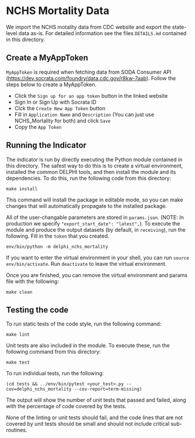 # NCHS Mortality Data

We import the NCHS motality data from CDC website and export
the state-level data as-is. For detailed information see the files 
`DETAILS.md` contained in this directory.

## Create a MyAppToken
`MyAppToken` is required when fetching data from SODA Consumer API 
(https://dev.socrata.com/foundry/data.cdc.gov/r8kw-7aab). Follow the 
steps below to create a MyAppToken.
- Click the `Sign up for an app token` button in the linked website
- Sign In or Sign Up with Socrata ID
- Clck the `Create New App Token` button
- Fill in `Application Name` and `Description` (You can just use NCHS_Mortality
  for both) and click `Save`
- Copy the `App Token`

## Running the Indicator

The indicator is run by directly executing the Python module contained in this
directory. The safest way to do this is to create a virtual environment,
installed the common DELPHI tools, and then install the module and its
dependencies. To do this, run the following code from this directory:

```
make install
```

This command will install the package in editable mode, so you can make changes that
will automatically propagate to the installed package. 

All of the user-changable parameters are stored in `params.json`. (NOTE: In
production we specify `"export_start_date": "latest",`). To execute the module
and produce the output datasets (by default, in `receiving`), run the following.
Fill in the `token` that you created.

```
env/bin/python -m delphi_nchs_mortality
```

If you want to enter the virtual environment in your shell, 
you can run `source env/bin/activate`. Run `deactivate` to leave the virtual environment. 

Once you are finished, you can remove the virtual environment and 
params file with the following:

```
make clean
```

## Testing the code

To run static tests of the code style, run the following command:

```
make lint
```

Unit tests are also included in the module. To execute these, run the following
command from this directory:

```
make test
```

To run individual tests, run the following:

```
(cd tests && ../env/bin/pytest <your_test>.py --cov=delphi_nchs_mortality --cov-report=term-missing)
```

The output will show the number of unit tests that passed and failed, along
with the percentage of code covered by the tests. 

None of the linting or unit tests should fail, and the code lines that are not covered by unit tests should be small and
should not include critical sub-routines. 
